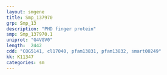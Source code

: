 ```yaml
---
layout: smgene
title: Smp_137970
grp: Smp_13
description: "PHD finger protein"
smp: Smp_137970.1
uniprot: "G4VGV0"
length:  2442
cdd: "COG5141, cl17040, pfam13831, pfam13832, smart00249"
kk: K11347
categories: sm
---
```

